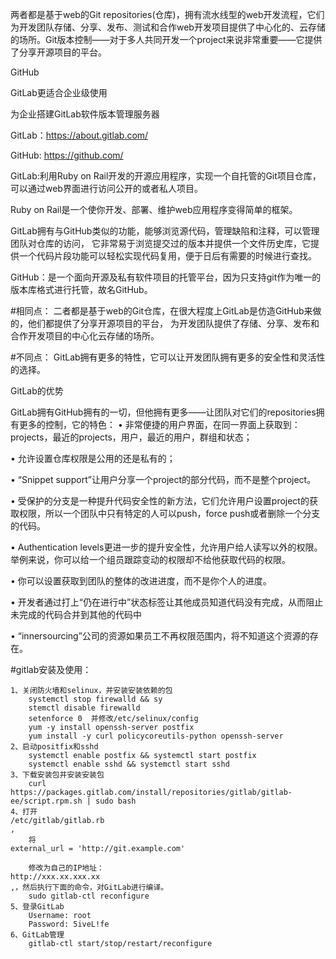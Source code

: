 两者都是基于web的Git repositories(仓库)，拥有流水线型的web开发流程，它们为开发团队存储、分享、发布、测试和合作web开发项目提供了中心化的、云存储的场所。Git版本控制——对于多人共同开发一个project来说非常重要——它提供了分享开源项目的平台。

GitHub

GitLab更适合企业级使用

为企业搭建GitLab软件版本管理服务器

GitLab：https://about.gitlab.com/

GitHub: https://github.com/

GitLab:利用Ruby on Rail开发的开源应用程序，实现一个自托管的Git项目仓库，可以通过web界面进行访问公开的或者私人项目。

Ruby on Rail是一个使你开发、部署、维护web应用程序变得简单的框架。

GitLab拥有与GitHub类似的功能，能够浏览源代码，管理缺陷和注释，可以管理团队对仓库的访问，
它非常易于浏览提交过的版本并提供一个文件历史库，它提供一个代码片段功能可以轻松实现代码复用，便于日后有需要的时候进行查找。

GitHub：是一个面向开源及私有软件项目的托管平台，因为只支持git作为唯一的版本库格式进行托管，故名GitHub。

#相同点：
二者都是基于web的Git仓库，在很大程度上GitLab是仿造GitHub来做的，他们都提供了分享开源项目的平台，
为开发团队提供了存储、分享、发布和合作开发项目的中心化云存储的场所。

#不同点：
GitLab拥有更多的特性，它可以让开发团队拥有更多的安全性和灵活性的选择。

GitLab的优势

GitLab拥有GitHub拥有的一切，但他拥有更多——让团队对它们的repositories拥有更多的控制，它的特色：
•	非常便捷的用户界面，在同一界面上获取到：projects，最近的projects，用户，最近的用户，群组和状态；

•	允许设置仓库权限是公用的还是私有的；

•	“Snippet support”让用户分享一个project的部分代码，而不是整个project。

•	受保护的分支是一种提升代码安全性的新方法，它们允许用户设置project的获取权限，所以一个团队中只有特定的人可以push，force push或者删除一个分支的代码。

•	Authentication levels更进一步的提升安全性，允许用户给人读写以外的权限。举例来说，你可以给一个组员跟踪变动的权限却不给他获取代码的权限。

•	你可以设置获取到团队的整体的改进进度，而不是你个人的进度。

•	开发者通过打上“仍在进行中”状态标签让其他成员知道代码没有完成，从而阻止未完成的代码合并到其他的代码中

•	“innersourcing”公司的资源如果员工不再权限范围内，将不知道这个资源的存在。


#gitlab安装及使用：
```
1、关闭防火墙和selinux，并安装安装依赖的包
    systemctl stop firewalld && sy
    stemctl disable firewalld
    setenforce 0  并修改/etc/selinux/config 
    yum -y install openssh-server postfix 
    yum install -y curl policycoreutils-python openssh-server
2、启动positfix和sshd
    systemctl enable postfix && systemctl start postfix
    systemctl enable sshd && systemctl start sshd
3、下载安装包并安装安装包
    curl https://packages.gitlab.com/install/repositories/gitlab/gitlab-ee/script.rpm.sh | sudo bash
4、打开
/etc/gitlab/gitlab.rb
,
    将
external_url = 'http://git.example.com'

    修改为自己的IP地址：
http://xxx.xx.xxx.xx
,，然后执行下面的命令，对GitLab进行编译。
    sudo gitlab-ctl reconfigure
5、登录GitLab
    Username: root 
    Password: 5iveL!fe
6、GitLab管理
    gitlab-ctl start/stop/restart/reconfigure

```